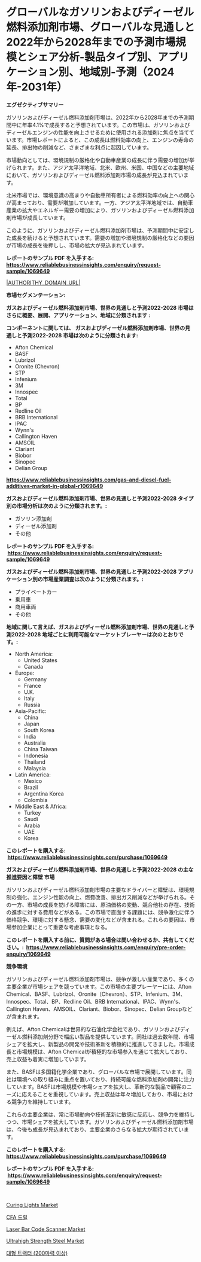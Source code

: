 <p><h1>グローバルなガソリンおよびディーゼル燃料添加剤市場、グローバルな見通しと2022年から2028年までの予測市場規模とシェア分析-製品タイプ別、アプリケーション別、地域別-予測（2024年-2031年）</h1></p><p><strong>エグゼクティブサマリー</strong></p>
<p><p>ガソリンおよびディーゼル燃料添加剤市場は、2022年から2028年までの予測期間中に年率4.1%で成長すると予想されています。この市場は、ガソリンおよびディーゼルエンジンの性能を向上させるために使用される添加剤に焦点を当てています。市場レポートによると、この成長は燃料効率の向上、エンジンの寿命の延長、排出物の削減など、さまざまな利点に起因しています。</p><p>市場動向としては、環境規制の厳格化や自動車産業の成長に伴う需要の増加が挙げられます。また、アジア太平洋地域、北米、欧州、米国、中国などの主要地域において、ガソリンおよびディーゼル燃料添加剤市場の成長が見込まれています。</p><p>北米市場では、環境意識の高まりや自動車所有者による燃料効率の向上への関心が高まっており、需要が増加しています。一方、アジア太平洋地域では、自動車産業の拡大やエネルギー需要の増加により、ガソリンおよびディーゼル燃料添加剤市場が成長しています。</p><p>このように、ガソリンおよびディーゼル燃料添加剤市場は、予測期間中に安定した成長を続けると予想されています。需要の増加や環境規制の厳格化などの要因が市場の成長を後押しし、市場の拡大が見込まれています。</p></p>
<p><strong>レポートのサンプル PDF を入手する: <a href="https://www.reliablebusinessinsights.com/enquiry/request-sample/1069649">https://www.reliablebusinessinsights.com/enquiry/request-sample/1069649</a></strong></p>
<p><a href="|AUTHORITHY_DOMAIN_URL|">|AUTHORITHY_DOMAIN_URL|</a></p>
<p><strong>市場セグメンテーション:</strong></p>
<p><strong> ガスおよびディーゼル燃料添加剤市場、世界の見通しと予測2022-2028 市場はさらに概要、展開、アプリケーション、地域に分類されます :</strong></p>
<p><strong>コンポーネントに関しては、 ガスおよびディーゼル燃料添加剤市場、世界の見通しと予測2022-2028 市場は次のように分類されます: &nbsp;</strong></p>
<p><ul><li>Afton Chemical</li><li>BASF</li><li>Lubrizol</li><li>Oronite (Chevron)</li><li>STP</li><li>Infenium</li><li>3M</li><li>Innospec</li><li>Total</li><li>BP</li><li>Redline Oil</li><li>BRB International</li><li>IPAC</li><li>Wynn's</li><li>Callington Haven</li><li>AMSOIL</li><li>Clariant</li><li>Biobor</li><li>Sinopec</li><li>Delian Group</li></ul></p>
<p><strong><a href="https://www.reliablebusinessinsights.com/gas-and-diesel-fuel-additives-market-in-global-r1069649">https://www.reliablebusinessinsights.com/gas-and-diesel-fuel-additives-market-in-global-r1069649</a></strong></p>
<p><strong> ガスおよびディーゼル燃料添加剤市場、世界の見通しと予測2022-2028 タイプ別の市場分析は次のように分類されます。:</strong></p>
<p><ul><li>ガソリン添加剤</li><li>ディーゼル添加剤</li><li>その他</li></ul></p>
<p><strong>レポートのサンプル PDF を入手する: &nbsp;<a href="https://www.reliablebusinessinsights.com/enquiry/request-sample/1069649">https://www.reliablebusinessinsights.com/enquiry/request-sample/1069649</a></strong></p>
<p><strong> ガスおよびディーゼル燃料添加剤市場、世界の見通しと予測2022-2028 アプリケーション別の市場産業調査は次のように分類されます。:</strong></p>
<p><ul><li>プライベートカー</li><li>乗用車</li><li>商用車両</li><li>その他</li></ul></p>
<p><strong>地域に関して言えば、ガスおよびディーゼル燃料添加剤市場、世界の見通しと予測2022-2028 地域ごとに利用可能なマーケットプレーヤーは次のとおりです。:</strong></p>
<p><ul>
    <li>
        North America:
        <ul>
            <li>United States</li>
            <li>Canada</li>
        </ul>
    </li>
    <li>
        Europe:
        <ul>
            <li>Germany</li>
            <li>France</li>
            <li>U.K.</li>
            <li>Italy</li>
            <li>Russia</li>
        </ul>
    </li>
    <li>
        Asia-Pacific:
        <ul>
            <li>China</li>
            <li>Japan</li>
            <li>South Korea</li>
            <li>India</li>
            <li>Australia</li>
            <li>China Taiwan</li>
            <li>Indonesia</li>
            <li>Thailand</li>
            <li>Malaysia</li>
        </ul>
    </li>
    <li>
        Latin America:
        <ul>
            <li>Mexico</li>
            <li>Brazil</li>
            <li>Argentina Korea</li>
            <li>Colombia</li>
        </ul>
    </li>
    <li>
        Middle East & Africa:
        <ul>
            <li>Turkey</li>
            <li>Saudi</li>
            <li>Arabia</li>
            <li>UAE</li>
            <li>Korea</li>
        </ul>
    </li>
    </ul></p>
<p><strong>このレポートを購入する: &nbsp;<a href="https://www.reliablebusinessinsights.com/purchase/1069649">https://www.reliablebusinessinsights.com/purchase/1069649</a></strong></p>
<p><strong>ガスおよびディーゼル燃料添加剤市場、世界の見通しと予測2022-2028 の主な推進要因と障壁 市場</strong></p>
<p><p>ガソリンおよびディーゼル燃料添加剤市場の主要なドライバーと障壁は、環境規制の強化、エンジン性能の向上、燃費改善、排出ガス削減などが挙げられる。その一方、市場の成長を妨げる障害には、原油価格の変動、競合他社の存在、技術の進歩に対する費用などがある。この市場で直面する課題には、競争激化に伴う価格競争、環境に対する懸念、需要の変化などが含まれる。これらの要因は、市場参加企業にとって重要な考慮事項となる。</p></p>
<p><strong>このレポートを購入する前に、質問がある場合は問い合わせるか、共有してください。:&nbsp; <a href="https://www.reliablebusinessinsights.com/enquiry/pre-order-enquiry/1069649">https://www.reliablebusinessinsights.com/enquiry/pre-order-enquiry/1069649</a></strong></p>
<p><strong>競争環境</strong></p>
<p><p>ガソリンおよびディーゼル燃料添加剤市場は、競争が激しい産業であり、多くの主要企業が市場シェアを競っています。この市場の主要プレーヤーには、Afton Chemical、BASF、Lubrizol、Oronite（Chevron）、STP、Infenium、3M、Innospec、Total、BP、Redline Oil、BRB International、IPAC、Wynn's、Callington Haven、AMSOIL、Clariant、Biobor、Sinopec、Delian Groupなどが含まれます。</p><p>例えば、Afton Chemicalは世界的な石油化学会社であり、ガソリンおよびディーゼル燃料添加剤分野で幅広い製品を提供しています。同社は過去数年間、市場シェアを拡大し、新製品の開発や技術革新を積極的に推進してきました。市場成長と市場規模は、Afton Chemicalが積極的な市場参入を通じて拡大しており、売上収益も着実に増加しています。</p><p>また、BASFは多国籍化学企業であり、グローバルな市場で展開しています。同社は環境への取り組みに重点を置いており、持続可能な燃料添加剤の開発に注力しています。BASFは市場規模や市場シェアを拡大し、革新的な製品で顧客のニーズに応えることを重視しています。売上収益は年々増加しており、市場における競争力を維持しています。</p><p>これらの主要企業は、常に市場動向や技術革新に敏感に反応し、競争力を維持しつつ、市場シェアを拡大しています。ガソリンおよびディーゼル燃料添加剤市場は、今後も成長が見込まれており、主要企業のさらなる拡大が期待されています。</p></p>
<p><strong>このレポートを購入する: &nbsp; <a href="https://www.reliablebusinessinsights.com/purchase/1069649">https://www.reliablebusinessinsights.com/purchase/1069649</a></strong></p>
<p><strong>レポートのサンプル PDF を入手する: &nbsp;<a href="https://www.reliablebusinessinsights.com/enquiry/request-sample/1069649">https://www.reliablebusinessinsights.com/enquiry/request-sample/1069649</a></strong><strong></strong></p>
<p>&nbsp;</p>
<p><p><a href="https://issuu.com/reportprime-2/docs/curing-lights-market-size-2030.pptx">Curing Lights Market</a></p><p><a href="https://github.com/DavidRobb19/Market-Research-Report-List-1/blob/main/5692978119420.md">CFA 드릴</a></p><p><a href="https://issuu.com/reportprime-2/docs/laser-bar-code-scanner-market-size-2030.pptx">Laser Bar Code Scanner Market</a></p><p><a href="https://github.com/mancsybtousav/Market-Research-Report-List-3/blob/main/ultrahigh-strength-steel-market.md">Ultrahigh Strength Steel Market</a></p><p><a href="https://github.com/shade463/Market-Research-Report-List-1/blob/main/9567187119419.md">대형 트랙터 (200마력 이상)</a></p></p>
